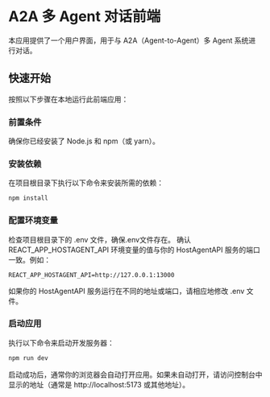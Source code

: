 # A2A 多 Agent 对话前端

本应用提供了一个用户界面，用于与 A2A（Agent-to-Agent）多 Agent 系统进行对话。

## 快速开始

按照以下步骤在本地运行此前端应用：

### 前置条件

确保你已经安装了 Node.js 和 npm（或 yarn）。

### 安装依赖

在项目根目录下执行以下命令来安装所需的依赖：

```bash
npm install
```

### 配置环境变量
检查项目根目录下的 .env 文件，确保.env文件存在。
确认 REACT_APP_HOSTAGENT_API 环境变量的值与你的 HostAgentAPI 服务的端口一致。例如：
```
REACT_APP_HOSTAGENT_API=http://127.0.0.1:13000
```
如果你的 HostAgentAPI 服务运行在不同的地址或端口，请相应地修改 .env 文件。

### 启动应用
执行以下命令来启动开发服务器：
```bash
npm run dev
```
启动成功后，通常你的浏览器会自动打开应用。如果未自动打开，请访问控制台中显示的地址（通常是 http://localhost:5173 或其他地址）。